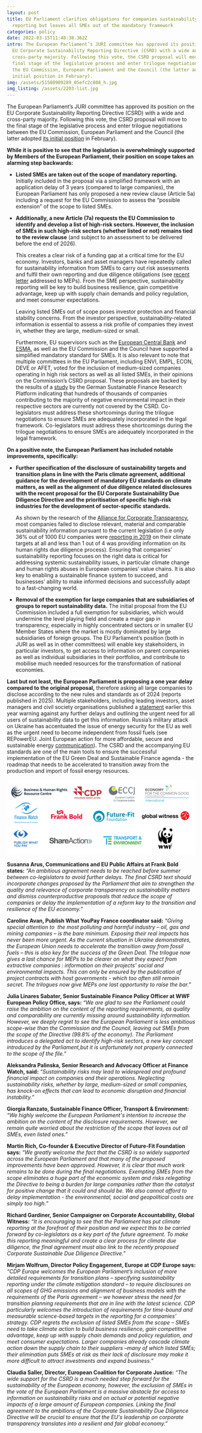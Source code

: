 ```yaml
---
layout: post
title: EU Parliament clarifies obligations for companies sustainability
  reporting but leaves all SMEs out of the mandatory framework
categories: policy
date: 2022-03-15T11:48:38.362Z
intro: The European Parliament’s JURI committee has approved its position on the
  EU Corporate Sustainability Reporting Directive (CSRD) with a wide and
  cross-party majority. Following this vote, the CSRD proposal will move to the
  final stage of the legislative process and enter trilogue negotiations between
  the EU Commission, European Parliament and the Council (the latter adopted its
  initial position in February).
img: /assets/51580909289_05efc2c808_h.jpg
img_listing: /assets/2203-list.jpg
---
```

The European Parliament’s JURI committee has approved its position on the EU Corporate Sustainability Reporting Directive (CSRD) with a wide and cross-party majority. Following this vote, the CSRD proposal will move to the final stage of the legislative process and enter trilogue negotiations between the EU Commission, European Parliament and the Council (the latter adopted [its initial position](https://www.allianceforcorporatetransparency.org/news/reaction-to-the-council-s-position-on-companies-sustainability-reporting.html) in February). 

**While it is positive to see that the legislation is overwhelmingly supported by Members of the European Parliament, their position on scope takes an alarming step backwards:**

* **Listed SMEs are taken out of the scope of mandatory reporting.** Initially included in the proposal via a simplified framework with an application delay of 3 years (compared to large companies), the European Parliament has only proposed a new review clause (Article 5a) including a request for the EU Commission to assess the “possible extension” of the scope to listed SMEs. 
* **Additionally, a new Article (7a) requests the EU Commission to identify and develop a list of high-risk sectors. However, the inclusion of SMEs in such high-risk sectors (whether listed or not) remains tied to the review clause** (and subject to an assessment to be delivered before the end of 2026).

  This creates a clear risk of a funding gap at a critical time for the EU economy. Investors, banks and asset managers have repeatedly called for sustainability information from SMEs to carry out risk assessments and fulfil their own reporting and due diligence obligations (see [recent letter](https://en.frankbold.org/sites/default/files/publikace/joint_letter_calling_to_broaden_the_scope_of_eu_csrd.pdf) addressed to MEPs). From the SME perspective, sustainability reporting will be key to build business resilience, gain competitive advantage, keep up with supply chain demands and policy regulation, and meet consumer expectations. 

  Leaving listed SMEs out of scope poses investor protection and financial stability concerns. From the investor perspective, sustainability-related information is essential to assess a risk profile of companies they invest in, whether they are large, medium-sized or small. 

  Furthermore, EU supervisors such as the [European Central Bank](https://www.ecb.europa.eu/pub/pdf/other/ecb.eurosystemreplyeuropeancommissionpubliconsultations_20200608~cf01a984aa.en.pdf) and [ESMA](https://www.esma.europa.eu/sites/default/files/library/esma32-334-245_response_to_ec_consultation_on_revision_of_nfrd.pdf), as well as the EU Commission and the Council have supported a simplified mandatory standard for SMEs. It is also relevant to note that multiple committees in the EU Parliament, including ENVI, EMPL, ECON, DEVE or AFET, voted for the inclusion of medium-sized companies operating in high risk sectors as well as all listed SMEs, in their opinions on the Commission’s CSRD proposal. These proposals are backed by the results of a [study](https://wpsf.de/wp-content/uploads/2021/09/WPSF_PolicyBrief_8-2021_Scope.pdf) by the German Sustainable Finance Research Platform indicating that hundreds of thousands of companies contributing to the majority of negative environmental impact in their respective sectors are currently not covered by the CSRD. Co-legislators must address these shortcomings during the trilogue negotiations to ensure SMEs are adequately incorporated in the legal framework. Co-legislators must address these shortcomings during the trilogue negotiations to ensure SMEs are adequately incorporated in the legal framework. 

**On a positive note, the European Parliament has included notable improvements, specifically:** 

* **Further specification of the disclosure of sustainability targets and transition plans in line with the Paris climate agreement, additional guidance for the development of mandatory EU standards on climate matters, as well as the alignment of due diligence related disclosures with the recent proposal for the EU Corporate Sustainability Due Diligence Directive and the prioritisation of specific high-risk industries for the development of sector-specific standards.** 

  As shown by the research of the [Alliance for Corporate Transparency](http://www.allianceforcorporatetransparency.org/), most companies failed to disclose relevant, material and comparable sustainability information pursuant to the current legislation (i.e only 36% out of 1000 EU companies were [reporting in 2019](https://www.allianceforcorporatetransparency.org/database/2019.html#s_A) on their climate targets at all and less than 1 out of 4 was providing information on its human rights due diligence process). Ensuring that companies’ sustainability reporting focuses on the right data is critical for addressing systemic sustainability issues, in particular climate change and human rights abuses in European companies’ value chains. It is also key to enabling a sustainable finance system to succeed, and businesses’ ability to make informed decisions and successfully adapt to a fast-changing world. 
* **Removal of the exemption for large companies that are subsidiaries of groups to report sustainability data.** The initial proposal from the EU Commission included a full exemption for subsidiaries, which would undermine the level playing field and create a major gap in transparency, especially in highly concentrated sectors or in smaller EU Member States where the market is mostly dominated by large subsidiaries of foreign groups. The EU Parliament’s position (both in JURI as well as in other committees) will enable key stakeholders, in particular investors, to get access to information on parent companies as well as individual subsidiaries in their portfolios, and contribute to mobilise much needed resources for the transformation of national economies. 

**Last but not least, the European Parliament is proposing a one year delay compared to the original proposal,** therefore asking all large companies to disclose according to the new rules and standards as of 2024 (reports published in 2025). Multiple stakeholders, including leading investors, asset managers and civil society organisations published a [statement](https://en.frankbold.org/sites/default/files/zpravodaj/multi-stakeholder_statement_csrd_reform_and_eu_standards_1.pdf) earlier this year warning against any further delays and outlining the urgent need for all users of sustainability data to get this information. Russia’s military attack on Ukraine has accentuated the issue of energy security for the EU as well as the urgent need to become independent from fossil fuels (see REPowerEU: Joint European action for more affordable, secure and sustainable energy [communication](https://ec.europa.eu/commission/presscorner/detail/en/IP_22_1511)). The CSRD and the accompanying EU standards are one of the main tools to ensure the successful implementation of the EU Green Deal and Sustainable Finance agenda - the roadmap that needs to be accelerated to transition away from the production and import of fossil energy resources.

![](/assets/logos_csrd-ep-reaction.jpg)

**Susanna Arus, Communications and EU Public Affairs at Frank Bold states:** *“An ambitious agreement needs to be reached before summer between co-legislators to avoid further delays. The final CSRD text should incorporate changes proposed by the Parliament that aim to strengthen the quality and relevance of corporate transparency on sustainability matters and dismiss counterproductive proposals that reduce the scope of companies or delay the implementation of a reform key to the transition and resilience of the EU economy.”*

**Caroline Avan, Publish What YouPay France coordinator said:** *“Giving special attention to  the most polluting and harmful industry – oil, gas and mining companies – is the bare minimum. Exposing their real impacts has never been more urgent. As the current situation in Ukraine demonstrates, the European Union needs to accelerate the transition away from fossil fuels – this is also key for the success of the Green Deal. The trilogue now gives a last chance for MEPs to be clearer on what they expect from extractive companies : information on their projects’ social and environmental impacts. This can only be ensured by the publication of project contracts with host governments - which too often still remain secret. The trilogues now give MEPs one last opportunity to raise the bar.”*

**Julia Linares Sabater, Senior Sustainable Finance Policy Officer at WWF European Policy Office, says:** *“We are glad to see the Parliament could raise the ambition on the content of the reporting requirements, as quality and comparability are currently missing around sustainability information. However, we deeply regret to see the European Parliament is less ambitious scope-wise than the Commission and the Council, leaving out SMEs from the scope of the Directive (99.8% of the economy). The Parliament introduces a delegated act to identify high-risk sectors, a new key concept introduced by the Parliament,but it is unfortunately not properly connected to the scope of the file.”*

**Aleksandra Palinska, Senior Research and Advocacy Officer at Finance Watch, said:** *“Sustainability risks may lead to widespread and profound financial impact on companies and their operations. Neglecting sustainability risks, whether by large, medium-sized or small companies, has knock-on effects that can lead to economic disruption and financial instability.”*   

**Giorgia Ranzato, Sustainable Finance Officer, Transport & Environment:** *“We highly welcome the European Parliament's intention to increase the ambition on the content of the disclosure requirements. However, we remain quite worried about the restriction of the scope that leaves out all SMEs, even listed ones.”*

**Martin Rich, Co-founder & Executive Director of Future-Fit Foundation says:** *“We greatly welcome the fact that the CSRD is so widely supported across the European Parliament and that many of the proposed improvements have been approved. However, it is clear that much work remains to be done during the final negotiations. Exempting SMEs from the scope eliminates a huge part of the economic system and risks relegating the Directive to being a burden for large companies rather than the catalyst for positive change that it could and should be. We also cannot afford to delay implementation - the environmental, social and geopolitical costs are simply too high.*”

**Richard Gardiner, Senior Campaigner on Corporate Accountability, Global Witness:** *“It is encouraging to see that the Parliament has put climate reporting at the forefront of their position and we expect this to be carried forward by co-legislators as a key part of the future agreement. To make this reporting meaningful and create a clear process for climate due diligence, the final agreement must also link to the recently proposed Corporate Sustainable Due Diligence Directive.*”

**Mirjam Wolfrum, Director Policy Engagement, Europe at CDP Europe says:** *“CDP Europe welcomes the European Parliament’s inclusion of more detailed requirements for transition plans – specifying sustainability reporting under the climate mitigation standard – to require disclosures on all scopes of GHG emissions and alignment of business models with the requirements of the Paris agreement – we however stress the need for transition planning requirements that are in line with the latest science. CDP particularly welcomes the introduction of requirements for time-bound and measurable science-based targets in the reporting for a companies’ strategy. CDP regrets the exclusion of listed SMEs from the scope – SMEs need to take climate action to build business resilience, gain competitive advantage, keep up with supply chain demands and policy regulation, and meet consumer expectations. Larger companies already cascade climate action down the supply chain to their suppliers –many of which listed SMEs; their elimination puts SMEs at risk as their lack of disclosure may make it more difficult to attract investments and expand business.”* 

**Claudia Saller, Director, European Coalition for Corporate Justice:** *“The wide support for the CSRD is a much needed step forward for the sustainability of the European economy, however, the exclusion of SMEs in the vote of the European Parliament is a massive obstacle for access to information on sustainability risks and on actual or potential negative impacts of a large amount of European companies. Linking the final agreement to the ambitions of the Corporate Sustainability Due Diligence Directive will be crucial to ensure that the EU's leadership on corporate transparency translates into a resilient and fair global economy.”*